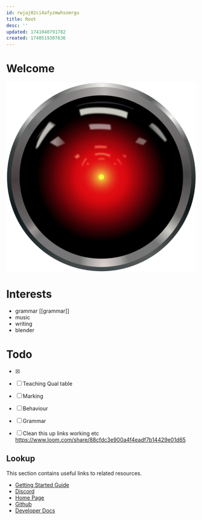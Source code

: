 ```yaml
---
id: rwjaj02ci4afyzmwhsomrgu
title: Root
desc: ''
updated: 1741040791782
created: 1740519307636
---
```

# Welcome 

![hal-lo](image-40.png)

# Interests 

- grammar [[grammar]]
- music 
- writing 
- blender

# Todo 

- [x] 
- [ ] Teaching Qual table 
- [ ] Marking 
- [ ] Behaviour 
- [ ] Grammar 
- [ ] Clean this up links working etc https://www.loom.com/share/88cfdc3e900a4f4eadf7b14429e01d65 


## Lookup

This section contains useful links to related resources.

- [Getting Started Guide](https://link.dendron.so/6b25)
- [Discord](https://link.dendron.so/6b23)
- [Home Page](https://wiki.dendron.so/)
- [Github](https://link.dendron.so/6b24)
- [Developer Docs](https://docs.dendron.so/)